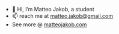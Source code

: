 - 👋 Hi, I’m Matteo Jakob, a student
- 📫 reach me at matteo.jakob@gmail.com
- See more @ [matteojakob.com](matteojakob.com)

<!---
BetterMJ/BetterMJ is a ✨ special ✨ repository because its `README.md` (this file) appears on your GitHub profile.
You can click the Preview link to take a look at your changes.
--->
